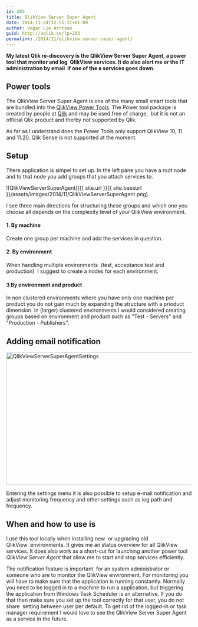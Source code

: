 ```yaml
---
id: 203
title: QlikView Server Super Agent
date: 2014-11-24T12:55:31+01:00
author: Vegar Lie Arntsen
guid: http://aqlik.se/?p=203
permalink: /2014/11/qlikview-server-super-agent/
---
```

<strong>My latest Qlik re-discovery is the QlikView Server Super Agent, a power tool that monitor and log  QlikView services. It do also alert me or the IT administration by email  if one of the a services goes down.</strong>

## Power tools

The QlikView Server Super Agent is one of the many small smart tools that are bundled into the <a href="http://community.qlik.com/docs/DOC-5903">QlikView Power Tools</a>. The Power tool package is created by people at <a title="QlikTech International AB" href="http://www.qlik.com">Qlik</a> and may be used free of charge,  but it is not an official Qlik product and therby not supported by Qlik.

As far as I understand does the Power Tools only support QlikView 10, 11 and 11.20. Qlik Sense is not supported at the moment. 

## Setup

There application is simpel to set up. In the left pane you have a root node and to that node you add groups that you attach services to.

![QlikViewServerSuperAgent]({{ site.url }}{{ site.baseurl }}/assets/images/2014/11/QlikViewServerSuperAgent.png)

I see three main directions for structuring these groups and which one you choose all depends on the complexity level of your QlikView environment.

#### 1. By machine

Create one group per machine and add the services in question.

#### 2. By environment

When handling multiple environments  (test, acceptance test and production)  I suggest to create a nodes for each environment.

#### 3 By environment and product

In non clustered environments where you have only one machine per product you do not gain much by expanding the structure with a prioduct dimension. In (larger) clustered environments I would considered creating groups based on environment and product such as "Test - Servers" and "Production - Publishers".

## Adding email notification

<a href="{{ site.url }}{{ site.baseurl }}/assets/images/2014/11/QlikViewServerSuperAgentSettings.png"><img class="alignnone wp-image-232 size-full" src="{{ site.url }}{{ site.baseurl }}/assets/images/2014/11/QlikViewServerSuperAgentSettings.png" alt="QlikViewServerSuperAgentSettings" width="730" height="360" /></a>

Entering the settings menu it is also possible to setup e-mail notification and adjust monitoring frequency and other settings such as log path and frequency.

## When and how to use is

I use this tool locally when installing new  or upgrading old QlikView  environments. It gives me an status overview for all QlikView services. It does also work as a short-cut for launching another power tool *QlikView Server Agent* that allow me to start and stop services efficiently.

The notification feature is important  for an system administrator or someone who are to monitor the QlikView environment. For monitoring you will have to make sure that the application is running constantly. Normally you need to be logged in to a machine to run a application, but triggering the application from Windows Task Scheduler is an alternative. If you do that then make sure you set up the tool correctly for that user, you do not share  setting between user per default. To get rid of the logged-in or task manager requirement I would love to see the QlikView Server Super Agent as a service in the future.